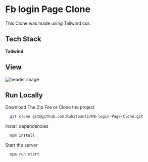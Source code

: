 
# Fb login Page Clone

This Clone was made using  Tailwind css.
## Tech Stack

**Tailwind** 





## View

![header image](https://raw.github.com/Rohitpanti/FB-login-Page-Clone/master/View.png)
## Run Locally

Download The Zip File  or  Clone the project

```bash
  git clone git@github.com:Rohitpanti/FB-login-Page-Clone.git
```




Install dependencies
```bash
  npm install
```

Start the server

```bash
  npm run start
```